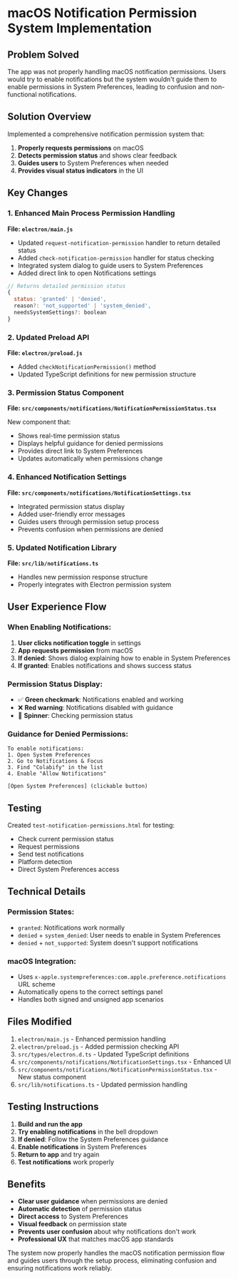# macOS Notification Permission System Implementation

## Problem Solved

The app was not properly handling macOS notification permissions. Users would try to enable notifications but the system wouldn't guide them to enable permissions in System Preferences, leading to confusion and non-functional notifications.

## Solution Overview

Implemented a comprehensive notification permission system that:

1. **Properly requests permissions** on macOS
2. **Detects permission status** and shows clear feedback
3. **Guides users** to System Preferences when needed
4. **Provides visual status indicators** in the UI

## Key Changes

### 1. Enhanced Main Process Permission Handling

**File: `electron/main.js`**

- Updated `request-notification-permission` handler to return detailed status
- Added `check-notification-permission` handler for status checking
- Integrated system dialog to guide users to System Preferences
- Added direct link to open Notifications settings

```javascript
// Returns detailed permission status
{
  status: 'granted' | 'denied',
  reason?: 'not_supported' | 'system_denied',
  needsSystemSettings?: boolean
}
```

### 2. Updated Preload API

**File: `electron/preload.js`**

- Added `checkNotificationPermission()` method
- Updated TypeScript definitions for new permission structure

### 3. Permission Status Component

**File: `src/components/notifications/NotificationPermissionStatus.tsx`**

New component that:
- Shows real-time permission status
- Displays helpful guidance for denied permissions
- Provides direct link to System Preferences
- Updates automatically when permissions change

### 4. Enhanced Notification Settings

**File: `src/components/notifications/NotificationSettings.tsx`**

- Integrated permission status display
- Added user-friendly error messages
- Guides users through permission setup process
- Prevents confusion when permissions are denied

### 5. Updated Notification Library

**File: `src/lib/notifications.ts`**

- Handles new permission response structure
- Properly integrates with Electron permission system

## User Experience Flow

### When Enabling Notifications:

1. **User clicks notification toggle** in settings
2. **App requests permission** from macOS
3. **If denied**: Shows dialog explaining how to enable in System Preferences
4. **If granted**: Enables notifications and shows success status

### Permission Status Display:

- ✅ **Green checkmark**: Notifications enabled and working
- ❌ **Red warning**: Notifications disabled with guidance
- 🔄 **Spinner**: Checking permission status

### Guidance for Denied Permissions:

```
To enable notifications:
1. Open System Preferences
2. Go to Notifications & Focus  
3. Find "Colabify" in the list
4. Enable "Allow Notifications"

[Open System Preferences] (clickable button)
```

## Testing

Created `test-notification-permissions.html` for testing:

- Check current permission status
- Request permissions
- Send test notifications
- Platform detection
- Direct System Preferences access

## Technical Details

### Permission States:

- `granted`: Notifications work normally
- `denied` + `system_denied`: User needs to enable in System Preferences
- `denied` + `not_supported`: System doesn't support notifications

### macOS Integration:

- Uses `x-apple.systempreferences:com.apple.preference.notifications` URL scheme
- Automatically opens to the correct settings panel
- Handles both signed and unsigned app scenarios

## Files Modified

1. `electron/main.js` - Enhanced permission handling
2. `electron/preload.js` - Added permission checking API
3. `src/types/electron.d.ts` - Updated TypeScript definitions
4. `src/components/notifications/NotificationSettings.tsx` - Enhanced UI
5. `src/components/notifications/NotificationPermissionStatus.tsx` - New status component
6. `src/lib/notifications.ts` - Updated permission handling

## Testing Instructions

1. **Build and run the app**
2. **Try enabling notifications** in the bell dropdown
3. **If denied**: Follow the System Preferences guidance
4. **Enable notifications** in System Preferences
5. **Return to app** and try again
6. **Test notifications** work properly

## Benefits

- **Clear user guidance** when permissions are denied
- **Automatic detection** of permission status
- **Direct access** to System Preferences
- **Visual feedback** on permission state
- **Prevents user confusion** about why notifications don't work
- **Professional UX** that matches macOS app standards

The system now properly handles the macOS notification permission flow and guides users through the setup process, eliminating confusion and ensuring notifications work reliably.